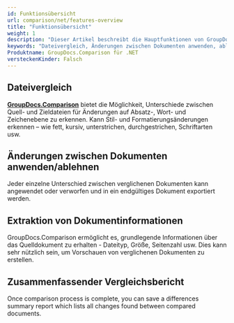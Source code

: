 ```yaml
---
id: Funktionsübersicht
url: comparison/net/features-overview
title: "Funktionsübersicht"
weight: 1
description: "Dieser Artikel beschreibt die Hauptfunktionen von GroupDocs.Comparison für .NET. Vergleichen von Dateien, Akzeptieren oder Ablehnen von Änderungen zwischen Dokumenten, Empfangen von Informationen aus einem Dokument und Erstellen eines zusammenfassenden Berichts"
keywords: "Dateivergleich, Änderungen zwischen Dokumenten anwenden, ablehnen, Informationsextraktion"
Produktname: GroupDocs.Comparison für .NET
versteckenKinder: Falsch
---
```

## Dateivergleich
**[GroupDocs.Comparison](https://products.groupdocs.com/comparison/net)** bietet die Möglichkeit, Unterschiede zwischen Quell- und Zieldateien für Änderungen auf Absatz-, Wort- und Zeichenebene zu erkennen. Kann Stil- und Formatierungsänderungen erkennen – wie fett, kursiv, unterstrichen, durchgestrichen, Schriftarten usw.

## Änderungen zwischen Dokumenten anwenden/ablehnen
Jeder einzelne Unterschied zwischen verglichenen Dokumenten kann angewendet oder verworfen und in ein endgültiges Dokument exportiert werden.

## Extraktion von Dokumentinformationen
GroupDocs.Comparison ermöglicht es, grundlegende Informationen über das Quelldokument zu erhalten - Dateityp, Größe, Seitenzahl usw. Dies kann sehr nützlich sein, um Vorschauen von verglichenen Dokumenten zu erstellen.

## Zusammenfassender Vergleichsbericht
Once comparison process is complete, you can save a differences summary report which lists all changes found between compared documents.
